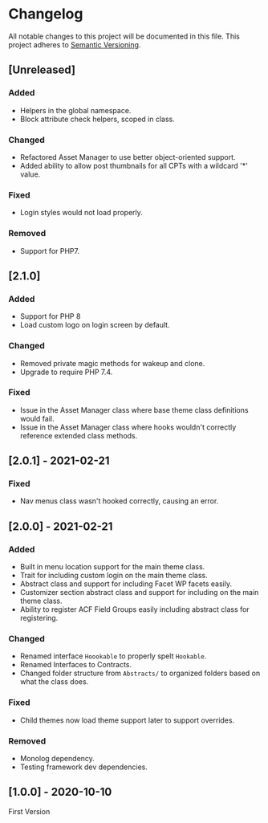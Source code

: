 # Changelog

All notable changes to this project will be documented in this file. This project adheres to [Semantic Versioning](https://semver.org/spec/v2.0.0.html).

## [Unreleased]

### Added

- Helpers in the global namespace.
- Block attribute check helpers, scoped in class.

### Changed

- Refactored Asset Manager to use better object-oriented support.
- Added ability to allow post thumbnails for all CPTs with a wildcard '*' value.

### Fixed

- Login styles would not load properly.

### Removed

- Support for PHP7.

## [2.1.0]

### Added

- Support for PHP 8
- Load custom logo on login screen by default.

### Changed

- Removed private magic methods for wakeup and clone.
- Upgrade to require PHP 7.4.

### Fixed

- Issue in the Asset Manager class where base theme class definitions would fail.
- Issue in the Asset Manager class where hooks wouldn't correctly reference extended class methods.

## [2.0.1] - 2021-02-21

### Fixed

- Nav menus class wasn't hooked correctly, causing an error.

## [2.0.0] - 2021-02-21

### Added

- Built in menu location support for the main theme class.
- Trait for including custom login on the main theme class.
- Abstract class and support for including Facet WP facets easily.
- Customizer section abstract class and support for including on the main theme class.
- Ability to register ACF Field Groups easily including abstract class for registering.

### Changed

- Renamed interface `Hoookable` to properly spelt `Hookable`.
- Renamed Interfaces to Contracts.
- Changed folder structure from `Abstracts/` to organized folders based on what the class does.

### Fixed

- Child themes now load theme support later to support overrides.

### Removed

- Monolog dependency.
- Testing framework dev dependencies.

## [1.0.0] - 2020-10-10

First Version

